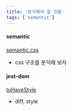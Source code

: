```yaml
---
title: '분석해야 할 것들'
tags: ['semantic']
---
```


#### semantic

[semantic.css](https://cdn.jsdelivr.net/npm/semantic-ui/dist/semantic.css)

-   css 구조를 분석해 보자

#### jest-dom

[toHaveStyle](https://github.com/testing-library/jest-dom/blob/2da8c71eef4bdfaf7787710a29cbc7956d8529d9/src/to-have-style.js)

-   diff, style
